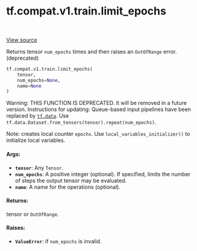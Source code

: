 <div itemscope itemtype="http://developers.google.com/ReferenceObject">
<meta itemprop="name" content="tf.compat.v1.train.limit_epochs" />
<meta itemprop="path" content="Stable" />
</div>

# tf.compat.v1.train.limit_epochs

<!-- Insert buttons -->

<table class="tfo-notebook-buttons tfo-api" align="left">
</table>

<a target="_blank" href="/code/stable/tensorflow/python/training/input.py">View source</a>



<!-- Start diff -->
Returns tensor `num_epochs` times and then raises an `OutOfRange` error. (deprecated)

``` python
tf.compat.v1.train.limit_epochs(
    tensor,
    num_epochs=None,
    name=None
)
```



<!-- Placeholder for "Used in" -->

Warning: THIS FUNCTION IS DEPRECATED. It will be removed in a future version.
Instructions for updating:
Queue-based input pipelines have been replaced by <a href="../../../../tf/data.md"><code>tf.data</code></a>. Use `tf.data.Dataset.from_tensors(tensor).repeat(num_epochs)`.

Note: creates local counter `epochs`. Use `local_variables_initializer()` to
initialize local variables.

#### Args:


* <b>`tensor`</b>: Any `Tensor`.
* <b>`num_epochs`</b>: A positive integer (optional).  If specified, limits the number
  of steps the output tensor may be evaluated.
* <b>`name`</b>: A name for the operations (optional).


#### Returns:

tensor or `OutOfRange`.



#### Raises:


* <b>`ValueError`</b>: if `num_epochs` is invalid.